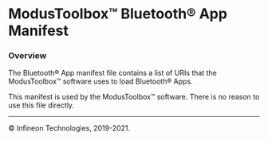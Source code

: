 # ModusToolbox&#8482; Bluetooth&#174; App Manifest

### Overview
The Bluetooth&#174; App manifest file contains a list of URIs that the ModusToolbox&#8482; software uses to load Bluetooth&#174; Apps.

This manifest is used by the ModusToolbox&#8482; software. There is no reason to use this file directly.

---
&#169; Infineon Technologies, 2019-2021.
